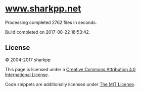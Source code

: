 # www.sharkpp.net

Processing completed 2762 files in  seconds.

Build completed on 2017-08-22 16:53:42.

## License

&copy; 2004-2017 sharkpp

This page is licensed under a [Creative Commons Attribution 4.0 International License](http://creativecommons.org/licenses/by/4.0/).

Code snippets are additionally licensed under [The MIT License](http://opensource.org/licenses/MIT).
